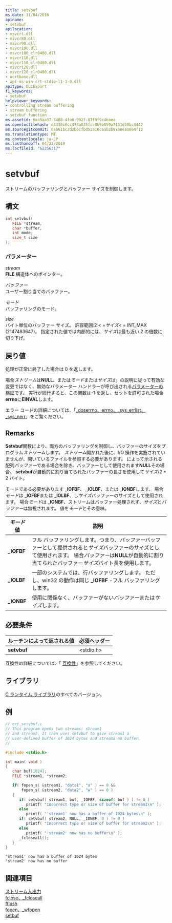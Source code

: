 ```yaml
---
title: setvbuf
ms.date: 11/04/2016
apiname:
- setvbuf
apilocation:
- msvcrt.dll
- msvcr80.dll
- msvcr90.dll
- msvcr100.dll
- msvcr100_clr0400.dll
- msvcr110.dll
- msvcr110_clr0400.dll
- msvcr120.dll
- msvcr120_clr0400.dll
- ucrtbase.dll
- api-ms-win-crt-stdio-l1-1-0.dll
apitype: DLLExport
f1_keywords:
- setvbuf
helpviewer_keywords:
- controlling stream buffering
- stream buffering
- setvbuf function
ms.assetid: 6aa5aa37-3408-4fa0-992f-87f9f9c4baea
ms.openlocfilehash: d4336c6cc478a035fcc0b9b059a7161d58bc4442
ms.sourcegitcommit: 0ab61bc3d2b6cfbd52a16c6ab2b97a8ea1864f12
ms.translationtype: MT
ms.contentlocale: ja-JP
ms.lasthandoff: 04/23/2019
ms.locfileid: "62356317"
---
```

# <a name="setvbuf"></a>setvbuf

ストリームのバッファリングとバッファー サイズを制御します。

## <a name="syntax"></a>構文

```C
int setvbuf(
   FILE *stream,
   char *buffer,
   int mode,
   size_t size
);
```

### <a name="parameters"></a>パラメーター

*stream*<br/>
**FILE** 構造体へのポインター。

*バッファー*<br/>
ユーザー割り当てのバッファー。

*モード*<br/>
バッファリングのモード。

*size*<br/>
バイト単位のバッファー サイズ。 許容範囲:2 < =*サイズ*< = INT_MAX (2147483647)。 指定された値では内部的には、*サイズ*は最も近い 2 の倍数に切り下げ。

## <a name="return-value"></a>戻り値

処理が正常に終了した場合は 0 を返します。

場合*ストリーム*は**NULL**、または*モード*または*サイズ*は」の説明に従って有効な変更ではなく、無効なパラメーター ハンドラーが呼び出される[パラメーターの検証](../../c-runtime-library/parameter-validation.md)です。 実行が続行すると、この関数は-1 を返し、セットを許可された場合**errno**に**EINVAL**します。

エラー コードの詳細については、「[_doserrno、errno、_sys_errlist、_sys_nerr](../../c-runtime-library/errno-doserrno-sys-errlist-and-sys-nerr.md)」をご覧ください。

## <a name="remarks"></a>Remarks

**Setvbuf**関数により、両方のバッファリングを制御し、バッファーのサイズをプログラム*ストリーム*します。 *ストリーム*開かれた後に、I/O 操作を実施されていませんが、開いているファイルを参照する必要があります。 によって示される配列*バッファー*である場合を除き、バッファーとして使用されます**NULL**その場合、 **setvbuf**が自動的に割り当てられたバッファーの長さを使用して*サイズ*/2 \* 2 バイト。

モードである必要があります **_IOFBF**、 **_IOLBF**、または **_IONBF**します。 場合*モード*は **_IOFBF**または **_IOLBF**、し*サイズ*バッファーのサイズとして使用されます。 場合*モード*は **_IONBF**、ストリームはバッファー処理されず、*サイズ*と*バッファー*は無視されます。 値を*モード*とその意味。

|*モード*値|説明|
|-|-|
| **_IOFBF** | フル バッファリングします。つまり、*バッファー*バッファーとして提供されると*サイズ*バッファーのサイズとして使用されます。 場合*バッファー*は**NULL**が自動的に割り当てられたバッファー*サイズ*バイト長を使用します。 |
| **_IOLBF** | 一部のシステムでは、行バッファリングします。 ただし、win32 の動作は同じ **_IOFBF** -フル バッファリングします。 |
| **_IONBF** | 使用に関係なく、バッファーがない*バッファー*または*サイズ*します。 |

## <a name="requirements"></a>必要条件

|ルーチンによって返される値|必須ヘッダー|
|-------------|---------------------|
|**setvbuf**|\<stdio.h>|

互換性の詳細については、「 [互換性](../../c-runtime-library/compatibility.md)」を参照してください。

## <a name="libraries"></a>ライブラリ

[C ランタイム ライブラリ](../../c-runtime-library/crt-library-features.md)のすべてのバージョン。

## <a name="example"></a>例

```C
// crt_setvbuf.c
// This program opens two streams: stream1
// and stream2. It then uses setvbuf to give stream1 a
// user-defined buffer of 1024 bytes and stream2 no buffer.
//

#include <stdio.h>

int main( void )
{
   char buf[1024];
   FILE *stream1, *stream2;

   if( fopen_s( &stream1, "data1", "a" ) == 0 &&
       fopen_s( &stream2, "data2", "w" ) == 0 )
   {
      if( setvbuf( stream1, buf, _IOFBF, sizeof( buf ) ) != 0 )
         printf( "Incorrect type or size of buffer for stream1\n" );
      else
         printf( "'stream1' now has a buffer of 1024 bytes\n" );
      if( setvbuf( stream2, NULL, _IONBF, 0 ) != 0 )
         printf( "Incorrect type or size of buffer for stream2\n" );
      else
         printf( "'stream2' now has no buffer\n" );
      _fcloseall();
   }
}
```

```Output
'stream1' now has a buffer of 1024 bytes
'stream2' now has no buffer
```

## <a name="see-also"></a>関連項目

[ストリーム入出力](../../c-runtime-library/stream-i-o.md)<br/>
[fclose、_fcloseall](fclose-fcloseall.md)<br/>
[fflush](fflush.md)<br/>
[fopen、_wfopen](fopen-wfopen.md)<br/>
[setbuf](setbuf.md)<br/>
